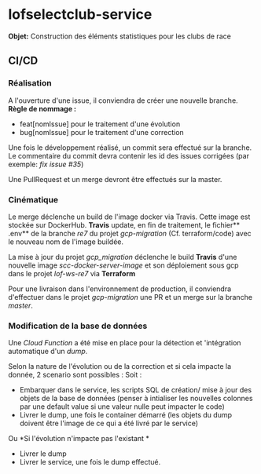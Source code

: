 # lofselectclub-service
**Objet:**
Construction des éléments statistiques pour les clubs de race

## CI/CD

### Réalisation

A l'ouverture d'une issue, il conviendra de créer une nouvelle branche.
**Règle de nommage :**
- feat[nomIssue] pour le traitement d'une évolution
- bug[nomIssue] pour le traitement d'une correction

Une fois le développement réalisé, un commit sera effectué sur la branche.
Le commentaire du commit devra contenir les id des issues corrigées (par exemple: *fix issue #35*)

Une PullRequest et un merge devront être effectués sur la master.

### Cinématique
Le merge déclenche un build de l'image docker via Travis. Cette image est stockée sur DockerHub.
**Travis** update, en fin de traitement, le fichier** .env** de la branche *re7* du projet *gcp-migration* (Cf. terraform/code) avec le nouveau nom de l'image buildée.

La mise à jour du projet *gcp_migration* déclenche le build **Travis** d'une nouvelle  image *scc-docker-server-image* et son déploiement sous gcp dans le projet *lof-ws-re7* via **Terraform**

Pour une livraison dans l'environnement de production, il conviendra d'effectuer dans le projet *gcp-migration* une PR et un merge sur la branche *master*.

### Modification de la base de données
Une *Cloud Function* a été mise en place pour la détection et 'intégration automatique d'un *dump*.

Selon la nature de l'évolution ou de la correction et si cela impacte la donnée, 2 scenario sont possibles :
Soit :
- Embarquer dans le service, les scripts SQL de création/ mise à jour des objets de la base de données (penser à intialiser les nouvelles colonnes par une default value si une valeur nulle peut impacter le code)
- Livrer le dump, une fois le container démarré (les objets du dump doivent être l'image de ce qui a été livré par le service)

Ou
*Si l'évolution n'impacte pas l'existant *
- Livrer le dump
- Livrer le service, une fois le dump effectué.
